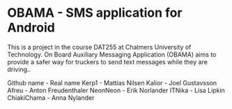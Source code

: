 OBAMA - SMS application for Android
=====

This is a project in the course DAT255 at Chalmers University of Technology.
On Board Auxiliary Messaging Application (OBAMA) aims to provide a safer way for truckers to send text messages while they are driving..


Github name - Real name
Kerp1 - Mattias Nilsen
Kalior - Joel Gustavsson
Afreu - Anton Freudenthaler
NeonNeon - Erik Norlander
ITNika - Lisa Lipkin
ChiakiChama - Anna Nylander


